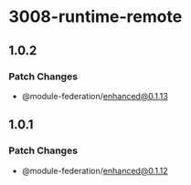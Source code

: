 # 3008-runtime-remote

## 1.0.2

### Patch Changes

- @module-federation/enhanced@0.1.13

## 1.0.1

### Patch Changes

- @module-federation/enhanced@0.1.12
